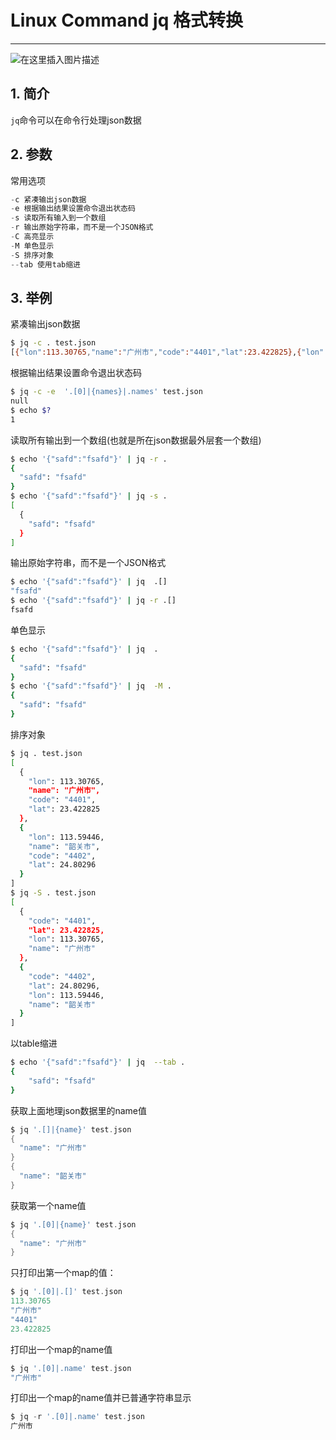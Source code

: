 #  Linux Command jq 格式转换



-----

![在这里插入图片描述](https://i-blog.csdnimg.cn/blog_migrate/4c89e81b8fdcd6fd3831db30ea6b206d.gif#pic_center)


## 1. 简介
 `jq`命令可以在命令行处理json数据
## 2. 参数
常用选项

```python
-c 紧凑输出json数据
-e 根据输出结果设置命令退出状态码
-s 读取所有输入到一个数组
-r 输出原始字符串，而不是一个JSON格式
-C 高亮显示
-M 单色显示
-S 排序对象
--tab 使用tab缩进 
```
## 3. 举例
紧凑输出json数据

```bash
$ jq -c . test.json
[{"lon":113.30765,"name":"广州市","code":"4401","lat":23.422825},{"lon":113.59446,"name":"韶关市","code":"4402","lat":24.80296}]
```
根据输出结果设置命令退出状态码

```bash
$ jq -c -e  '.[0]|{names}|.names' test.json
null
$ echo $?
1
```
读取所有输出到一个数组(也就是所在json数据最外层套一个数组)

```bash
$ echo '{"safd":"fsafd"}' | jq -r .
{
  "safd": "fsafd"
}
$ echo '{"safd":"fsafd"}' | jq -s .
[
  {
    "safd": "fsafd"
  }
]
```
输出原始字符串，而不是一个JSON格式

```bash
$ echo '{"safd":"fsafd"}' | jq  .[]
"fsafd"
$ echo '{"safd":"fsafd"}' | jq -r .[]
fsafd
```
单色显示

```bash
$ echo '{"safd":"fsafd"}' | jq  .
{
  "safd": "fsafd"
}
$ echo '{"safd":"fsafd"}' | jq  -M .
{
  "safd": "fsafd"
}
```
排序对象

```bash
$ jq . test.json 
[
  {
    "lon": 113.30765,
    "name": "广州市",
    "code": "4401",
    "lat": 23.422825
  },
  {
    "lon": 113.59446,
    "name": "韶关市",
    "code": "4402",
    "lat": 24.80296
  }
]
$ jq -S . test.json 
[
  {
    "code": "4401",
    "lat": 23.422825,
    "lon": 113.30765,
    "name": "广州市"
  },
  {
    "code": "4402",
    "lat": 24.80296,
    "lon": 113.59446,
    "name": "韶关市"
  }
]
```
以table缩进

```bash
$ echo '{"safd":"fsafd"}' | jq  --tab .
{
    "safd": "fsafd"
}
```
获取上面地理json数据里的name值

```go
$ jq '.[]|{name}' test.json 
{
  "name": "广州市"
}
{
  "name": "韶关市"
}
```
获取第一个name值

```go
$ jq '.[0]|{name}' test.json 
{
  "name": "广州市"
}
```
只打印出第一个map的值：

```go
$ jq '.[0]|.[]' test.json 
113.30765
"广州市"
"4401"
23.422825
```
打印出一个map的name值

```go
$ jq '.[0]|.name' test.json 
"广州市"
```

打印出一个map的name值并已普通字符串显示

```go
$ jq -r '.[0]|.name' test.json 
广州市
```


